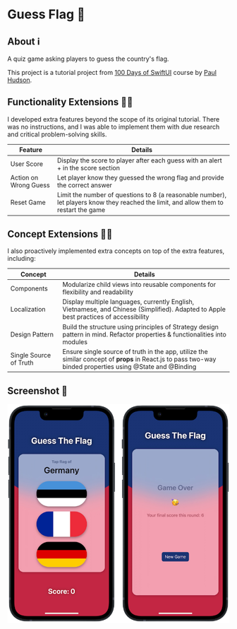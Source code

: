 #  Guess Flag 🏁

## About ℹ️
A quiz game asking players to guess the country's flag.

This project is a tutorial project from [100 Days of SwiftUI](https://www.hackingwithswift.com/100/swiftui) course by [Paul Hudson](https://twitter.com/twostraws).

## Functionality Extensions 👨‍💻
I developed extra features beyond the scope of its original tutorial. There was no instructions, and I was able to implement them with due research and critical  problem-solving skills.
<table>
	<thead>
		<tr>
			<th>Feature</th>
			<th>Details</th>
		</tr>
	</thead>
	<tbody>
		<tr>
			<td>User Score</td>
			<td>
			Display the score to player after each guess with an alert + in the score section
			</td>
		</tr>
		<tr>
			<td>Action on Wrong Guess</td>
			<td>Let player know they guessed the wrong flag and provide the correct answer</td>
		</tr>
		<tr>
			<td>Reset Game</td>
			<td>Limit the number of questions to 8 (a reasonable number), let players know they reached the limit, and allow them to restart the game</td>
		</tr>
	</tbody>
</table>

## Concept Extensions 👷‍♂️
I also proactively implemented extra concepts on top of the extra features, including:
<table>
	<thead>
		<tr>
			<th>Concept</th>
			<th>Details</th>
		</tr>
	</thead>
	<tbody>
		<tr>
			<td>Components</td>
			<td>Modularize child views into reusable components for flexibility and readability</td>
		</tr>
		<tr>
			<td>Localization</td>
			<td>Display multiple languages, currently English, Vietnamese, and Chinese (Simplified). Adapted to Apple best practices of accessibility</td>
		</tr>
		<tr>
			<td>Design Pattern</td>
			<td>Build the structure using principles of Strategy design pattern in mind. Refactor properties & functionalities into modules</td>
		</tr>
		<tr>
			<td>Single Source of Truth</td>
			<td>Ensure single source of truth in the app, utilize the similar concept of <b>props</b> in React.js to pass two-way binded properties using @State and @Binding</td>
		</tr>
	</tbody>
</table>

## Screenshot 📸
![Screenshot](screenshots/screenshot.png)
